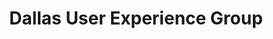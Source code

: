 ---
state: TX
region: DFW
title: Dallas User Experience Group
group_url: https://www.meetup.com/Dallas-User-Experience-Group/
topics: [ ux, design ]
---